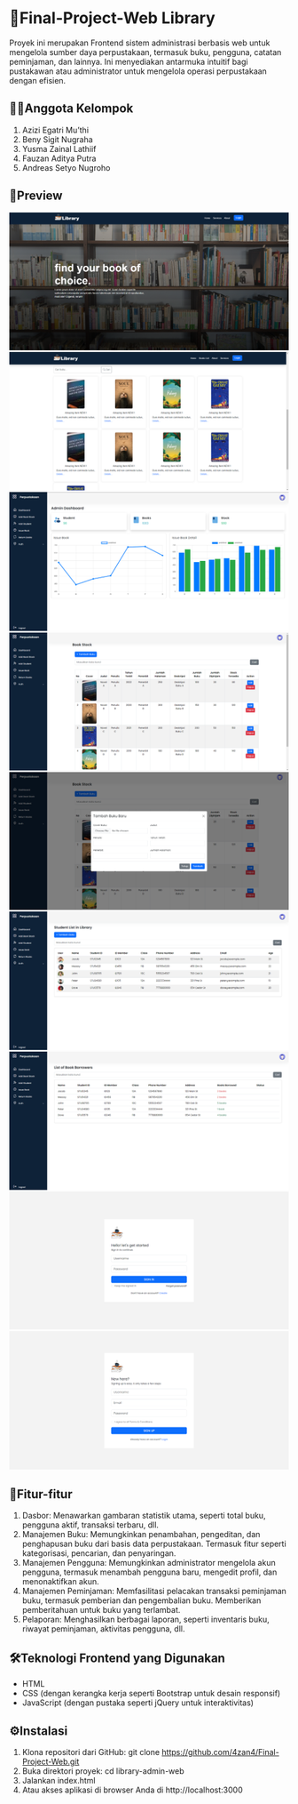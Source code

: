 # 📕Final-Project-Web Library

Proyek ini merupakan Frontend sistem administrasi berbasis web untuk mengelola sumber daya perpustakaan, termasuk buku, pengguna, catatan peminjaman, dan lainnya. Ini menyediakan antarmuka intuitif bagi pustakawan atau administrator untuk mengelola operasi perpustakaan dengan efisien.

## 👷‍♂️Anggota Kelompok

1. Azizi Egatri Mu’thi
2. Beny Sigit Nugraha
3. Yusma Zainal Lathiif
4. Fauzan Aditya Putra
5. Andreas Setyo Nugroho

## 👀Preview

![alert](https://github.com/4zan4/Final-Project-Web/blob/main/assets/Image/Preview/Home.png?raw=true)
![alert](https://github.com/4zan4/Final-Project-Web/blob/main/assets/Image/Preview/Listbook.png?raw=true)
![alert](https://github.com/4zan4/Final-Project-Web/blob/main/assets/Image/Preview/Admin.png?raw=true)
![alert](https://github.com/4zan4/Final-Project-Web/blob/main/assets/Image/Preview/Addbook.png?raw=true)
![alert](https://github.com/4zan4/Final-Project-Web/blob/main/assets/Image/Preview/Addbook2.png?raw=true)
![alert](https://github.com/4zan4/Final-Project-Web/blob/main/assets/Image/Preview/Addstudent.png?raw=true)
![alert](https://github.com/4zan4/Final-Project-Web/blob/main/assets/Image/Preview/Returnbook.png?raw=true)
![alert](https://github.com/4zan4/Final-Project-Web/blob/main/assets/Image/Preview/Login.png?raw=true)
![alert](https://github.com/4zan4/Final-Project-Web/blob/main/assets/Image/Preview/Register.png?raw=true)

## 🚀Fitur-fitur

1. Dasbor: Menawarkan gambaran statistik utama, seperti total buku, pengguna aktif, transaksi terbaru, dll.
2. Manajemen Buku: Memungkinkan penambahan, pengeditan, dan penghapusan buku dari basis data perpustakaan. Termasuk fitur seperti kategorisasi, pencarian, dan penyaringan.
3. Manajemen Pengguna: Memungkinkan administrator mengelola akun pengguna, termasuk menambah pengguna baru, mengedit profil, dan menonaktifkan akun.
4. Manajemen Peminjaman: Memfasilitasi pelacakan transaksi peminjaman buku, termasuk pemberian dan pengembalian buku. Memberikan pemberitahuan untuk buku yang terlambat.
5. Pelaporan: Menghasilkan berbagai laporan, seperti inventaris buku, riwayat peminjaman, aktivitas pengguna, dll.

## 🛠Teknologi Frontend yang Digunakan

- HTML
- CSS (dengan kerangka kerja seperti Bootstrap untuk desain responsif)
- JavaScript (dengan pustaka seperti jQuery untuk interaktivitas)

## ⚙Instalasi

1. Klona repositori dari GitHub: git clone https://github.com/4zan4/Final-Project-Web.git
2. Buka direktori proyek: cd library-admin-web
3. Jalankan index.html
4. Atau akses aplikasi di browser Anda di http://localhost:3000
